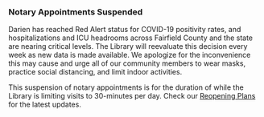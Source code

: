 <div class="container col-md-10 col-md-offset-1">
<div class="row margin-bottom-30">

### Notary Appointments Suspended
Darien has reached Red Alert status for COVID-19 positivity rates, and hospitalizations and ICU headrooms across Fairfield County and the state are nearing critical levels. The Library will reevaluate this decision every week as new data is made available. We apologize for the inconvenience this may cause and urge all of our community members to wear masks, practice social distancing, and limit indoor activities.

This suspension of notary appointments is for the duration of while the Library is limiting visits to 30-minutes per day. Check our [Reopening Plans](https://dar.to/2AHK3ux "Reopening Plans") for the latest updates. 
<!--

Do you need your paperwork notarized? Our Notary Publics are available to notarize your documents free of charge.
<br /> 

_A Notary Public is a public servant appointed by state government to witness the signing of important documents and administer oaths._ 
<br />
<br />

### Required Paperwork
If you need something notarized, please bring two forms of ID containing your signature, one of which must have a photo.

<div class="row">
<div class="col-md-6">

#### Examples of Acceptable IDs
* Valid Driver’s License
* Passport
* Credit Card with Signature

</div>
<div class="col-md-6">

#### Unacceptable IDs
* Social Security Card
* Birth Certificate
</div>
</div>
<br />

### Before You Arrive
Be sure the documents are complete and ready for signature. Please don't sign the document(s) until you appear before the Notary Public. 

If you need legal advice, please consult an attorney. The Notary Public is prohibited from helping you to prepare, complete, or understand legal documents.
<br />
<br />

<a name="appt"></a>
### Schedule a Notary Appointment

<div class="row">
<div class="col-md-9">
<script type="text/javascript" src="https://form.jotform.com/jsform/201914516437151"></script>
<img class="img-responsive" src="/uploads/equipment/notary_seal_stamp.png" alt="Notary Seal" />
</div>
</div>-->
</div>
</div>